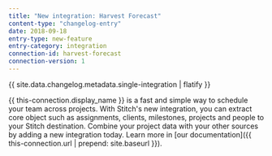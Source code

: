 ```yaml
---
title: "New integration: Harvest Forecast"
content-type: "changelog-entry"
date: 2018-09-18
entry-type: new-feature
entry-category: integration
connection-id: harvest-forecast
connection-version: 1
---
```

{{ site.data.changelog.metadata.single-integration | flatify }}

{{ this-connection.display_name }} is  a fast and simple way to schedule your team across projects. With Stitch's new integration, you can extract core object such as assignments, clients, milestones, projects and people to your Stitch destination. Combine your project data with your other sources by adding a new integration today. Learn more in [our documentation]({{ this-connection.url | prepend: site.baseurl }}).